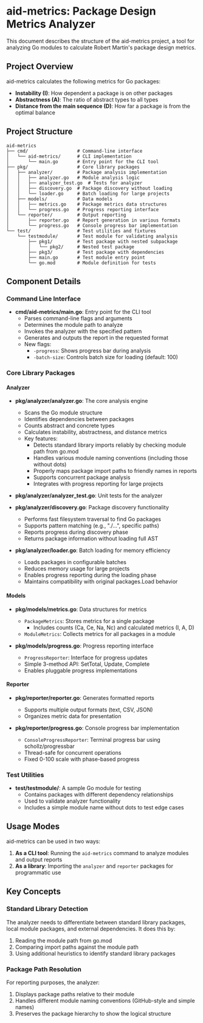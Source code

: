 # aid-metrics: Package Design Metrics Analyzer

This document describes the structure of the aid-metrics project, a tool for analyzing Go modules to calculate Robert Martin's package design metrics.

## Project Overview

aid-metrics calculates the following metrics for Go packages:
- **Instability (I)**: How dependent a package is on other packages
- **Abstractness (A)**: The ratio of abstract types to all types
- **Distance from the main sequence (D)**: How far a package is from the optimal balance

## Project Structure

```
aid-metrics
├── cmd/                  # Command-line interface
│   └── aid-metrics/      # CLI implementation
│       └── main.go       # Entry point for the CLI tool
├── pkg/                  # Core library packages
│   ├── analyzer/         # Package analysis implementation
│   │   ├── analyzer.go   # Module analysis logic
│   │   ├── analyzer_test.go  # Tests for analyzer
│   │   ├── discovery.go  # Package discovery without loading
│   │   └── loader.go     # Batch loading for large projects
│   ├── models/           # Data models
│   │   ├── metrics.go    # Package metrics data structures
│   │   └── progress.go   # Progress reporting interface
│   └── reporter/         # Output reporting
│       ├── reporter.go   # Report generation in various formats
│       └── progress.go   # Console progress bar implementation
└── test/                 # Test utilities and fixtures
    └── testmodule/       # Test module for validating analysis
        ├── pkg1/         # Test package with nested subpackage
        │   └── pkg2/     # Nested test package
        ├── pkg3/         # Test package with dependencies
        ├── main.go       # Test module entry point
        └── go.mod        # Module definition for tests
```

## Component Details

### Command Line Interface

- **cmd/aid-metrics/main.go**: Entry point for the CLI tool
  - Parses command-line flags and arguments
  - Determines the module path to analyze
  - Invokes the analyzer with the specified pattern
  - Generates and outputs the report in the requested format
  - New flags:
    - `-progress`: Shows progress bar during analysis
    - `-batch-size`: Controls batch size for loading (default: 100)

### Core Library Packages

#### Analyzer

- **pkg/analyzer/analyzer.go**: The core analysis engine
  - Scans the Go module structure
  - Identifies dependencies between packages
  - Counts abstract and concrete types
  - Calculates instability, abstractness, and distance metrics
  - Key features:
    - Detects standard library imports reliably by checking module path from go.mod
    - Handles various module naming conventions (including those without dots)
    - Properly maps package import paths to friendly names in reports
    - Supports concurrent package analysis
    - Integrates with progress reporting for large projects

- **pkg/analyzer/analyzer_test.go**: Unit tests for the analyzer

- **pkg/analyzer/discovery.go**: Package discovery functionality
  - Performs fast filesystem traversal to find Go packages
  - Supports pattern matching (e.g., "./...", specific paths)
  - Reports progress during discovery phase
  - Returns package information without loading full AST

- **pkg/analyzer/loader.go**: Batch loading for memory efficiency
  - Loads packages in configurable batches
  - Reduces memory usage for large projects
  - Enables progress reporting during the loading phase
  - Maintains compatibility with original packages.Load behavior

#### Models

- **pkg/models/metrics.go**: Data structures for metrics
  - `PackageMetrics`: Stores metrics for a single package
    - Includes counts (Ca, Ce, Na, Nc) and calculated metrics (I, A, D)
  - `ModuleMetrics`: Collects metrics for all packages in a module

- **pkg/models/progress.go**: Progress reporting interface
  - `ProgressReporter`: Interface for progress updates
  - Simple 3-method API: SetTotal, Update, Complete
  - Enables pluggable progress implementations

#### Reporter

- **pkg/reporter/reporter.go**: Generates formatted reports
  - Supports multiple output formats (text, CSV, JSON)
  - Organizes metric data for presentation

- **pkg/reporter/progress.go**: Console progress bar implementation
  - `ConsoleProgressReporter`: Terminal progress bar using schollz/progressbar
  - Thread-safe for concurrent operations
  - Fixed 0-100 scale with phase-based progress

### Test Utilities

- **test/testmodule/**: A sample Go module for testing
  - Contains packages with different dependency relationships
  - Used to validate analyzer functionality
  - Includes a simple module name without dots to test edge cases

## Usage Modes

aid-metrics can be used in two ways:

1. **As a CLI tool**: Running the `aid-metrics` command to analyze modules and output reports
2. **As a library**: Importing the `analyzer` and `reporter` packages for programmatic use

## Key Concepts

### Standard Library Detection

The analyzer needs to differentiate between standard library packages, local module packages, and external dependencies. It does this by:

1. Reading the module path from go.mod
2. Comparing import paths against the module path
3. Using additional heuristics to identify standard library packages

### Package Path Resolution

For reporting purposes, the analyzer:
1. Displays package paths relative to their module
2. Handles different module naming conventions (GitHub-style and simple names)
3. Preserves the package hierarchy to show the logical structure 